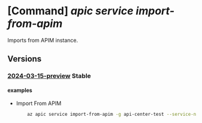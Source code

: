 # [Command] _apic service import-from-apim_

Imports from APIM instance.

## Versions

### [2024-03-15-preview](/Resources/mgmt-plane/L3N1YnNjcmlwdGlvbnMve30vcmVzb3VyY2Vncm91cHMve30vcHJvdmlkZXJzL21pY3Jvc29mdC5hcGljZW50ZXIvc2VydmljZXMve30vaW1wb3J0ZnJvbWFwaW0=/2024-03-15-preview.xml) **Stable**

<!-- mgmt-plane /subscriptions/{}/resourcegroups/{}/providers/microsoft.apicenter/services/{}/importfromapim 2024-03-15-preview -->

#### examples

- Import From APIM
    ```bash
        az apic service import-from-apim -g api-center-test --service-name contosoeuap --source-resource-ids '/subscriptions/a200340d-6b82-494d-9dbf-687ba6e33f9e/resourceGroups/servicegroup/providers/Microsoft.ApiManagement/service/contoso/apis/contosoapi
    ```
